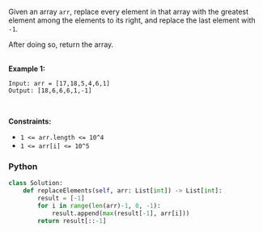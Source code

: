 Given an array  `arr`, replace every element in that array with the greatest element among the elements to its right, and replace the last element with  `-1`.<br>

After doing so, return the array.<br><br>

**Example 1:**
```
Input: arr = [17,18,5,4,6,1]
Output: [18,6,6,6,1,-1]
```
<br>

**Constraints:**
-   `1 <= arr.length <= 10^4`
-   `1 <= arr[i] <= 10^5`

### Python
```python
class Solution:
    def replaceElements(self, arr: List[int]) -> List[int]:
        result = [-1]
        for i in range(len(arr)-1, 0, -1):
            result.append(max(result[-1], arr[i]))
        return result[::-1]
```
